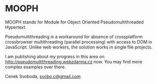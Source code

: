 MOOPH
=====

MOOPH stands for Module for Object Oriented Pseudomultithreaded Hypertext. 

Pseudomultithreading is a workaround for absence of crossplatform crossbrowser multithreading (parallel processing) 
with access to DOM in JavaScript. Unlike web workers, the solution works in single file projects.

I am publishing about my progress in this area on http://pseudomultithreading.webzdarma.cz now. You may find more complex examples over there.

Cenek Svoboda, svobo.c@gmail.com
